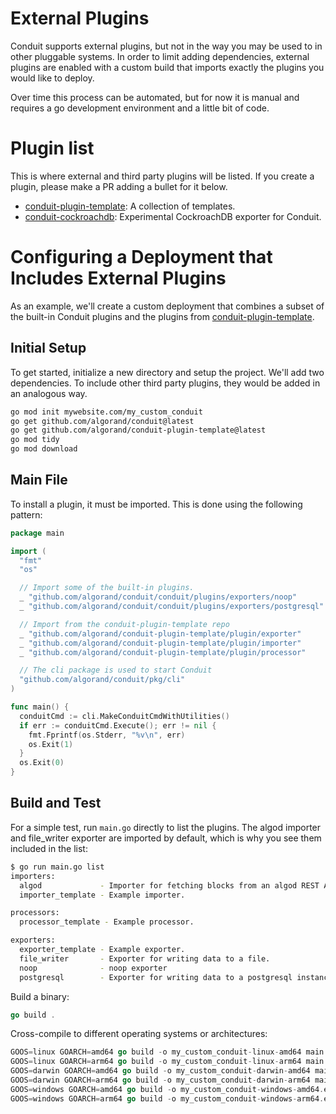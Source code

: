 # External Plugins

Conduit supports external plugins, but not in the way you may be used to in other pluggable systems. In order to limit adding dependencies, external plugins are enabled with a custom build that imports exactly the plugins you would like to deploy.

Over time this process can be automated, but for now it is manual and requires a go development environment and a little bit of code.

# Plugin list

This is where external and third party plugins will be listed. If you create a
plugin, please make a PR adding a bullet for it below.

* [conduit-plugin-template](https://github.com/algorand/conduit-plugin-template): A collection of templates.
* [conduit-cockroachdb](https://github.com/algorand/conduit-cockroachdb): Experimental CockroachDB exporter for Conduit.

# Configuring a Deployment that Includes External Plugins

As an example, we'll create a custom deployment that combines a subset of the
built-in Conduit plugins and the plugins from
[conduit-plugin-template](https://github.com/algorand/conduit-plugin-template).

## Initial Setup

To get started, initialize a new directory and setup the project. We'll add two
dependencies. To include other third party plugins, they would be added in an
analogous way.

```sh
go mod init mywebsite.com/my_custom_conduit
go get github.com/algorand/conduit@latest
go get github.com/algorand/conduit-plugin-template@latest
go mod tidy
go mod download
```

## Main File

To install a plugin, it must be imported. This is done using the following
pattern:

```go
package main

import (
  "fmt"
  "os"

  // Import some of the built-in plugins.
  _ "github.com/algorand/conduit/conduit/plugins/exporters/noop"
  _ "github.com/algorand/conduit/conduit/plugins/exporters/postgresql"

  // Import from the conduit-plugin-template repo
  _ "github.com/algorand/conduit-plugin-template/plugin/exporter"
  _ "github.com/algorand/conduit-plugin-template/plugin/importer"
  _ "github.com/algorand/conduit-plugin-template/plugin/processor"

  // The cli package is used to start Conduit
  "github.com/algorand/conduit/pkg/cli"
)

func main() {
  conduitCmd := cli.MakeConduitCmdWithUtilities()
  if err := conduitCmd.Execute(); err != nil {
    fmt.Fprintf(os.Stderr, "%v\n", err)
    os.Exit(1)
  }
  os.Exit(0)
}
```

## Build and Test

For a simple test, run `main.go` directly to list the plugins. The
algod importer and file_writer exporter are imported by default, which is why
you see them included in the list:

```sh
$ go run main.go list
importers:
  algod             - Importer for fetching blocks from an algod REST API.
  importer_template - Example importer.

processors:
  processor_template - Example processor.

exporters:
  exporter_template - Example exporter.
  file_writer       - Exporter for writing data to a file.
  noop              - noop exporter
  postgresql        - Exporter for writing data to a postgresql instance.
```

Build a binary:

```go
go build .
```

Cross-compile to different operating systems or architectures:

```go
GOOS=linux GOARCH=amd64 go build -o my_custom_conduit-linux-amd64 main.go
GOOS=linux GOARCH=arm64 go build -o my_custom_conduit-linux-arm64 main.go
GOOS=darwin GOARCH=amd64 go build -o my_custom_conduit-darwin-amd64 main.go
GOOS=darwin GOARCH=arm64 go build -o my_custom_conduit-darwin-arm64 main.go
GOOS=windows GOARCH=amd64 go build -o my_custom_conduit-windows-amd64.exe main.go
GOOS=windows GOARCH=arm64 go build -o my_custom_conduit-windows-arm64.exe main.go
```
